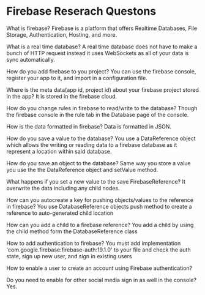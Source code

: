 # Firebase Reserach Questons

What is firebase? 
Firebase is a platform that offers Realtime Databases, File Storage, Authentication, Hosting, and more. 

What is a real time database?
A real time database does not have to make a bunch of HTTP request instead it uses WebSockets as all of your data is sync automatically.

How do you add firebase to you project?
You can use the firebase console, register your app to it, and import in a configuration file.

Where is the meta data(app id, project id) about your firebase project stored in the app?
It is stored in the firebase cloud.

How do you change rules in firebase to read/write to the database?
Though the firebase console in the rule tab in the Database page of the console.

How is the data formatted in firebase?
Data is formatted in JSON.

How do you save a value to the database?
You use a DataReference object which allows the writing or reading data to a firebase database as it represent a location within said database.

How do you save an object to the database?
Same way you store a value you use the the DataReference object and setValue method.

What happens if you set a new value to the save FirebaseReference?
It overwrite the data including any child nodes.

How can you autocreate a key for pushing objects/values to the reference in firebase?
You use DatabaseReference objects push method to create a reference to auto-generated child location

How can you add a child to a firebase reference?
You add a child by using the child method form the DatabaseReference class

How to add authentication to firebase?
You must add implementation 'com.google.firebase:firebase-auth:19.1.0' to your file and check the auth state, sign up new user, and sign in existing users

How to enable a user to create an account using Firebase authentication?

Do you need to enable for other social media sign in as well in the console?
Yes.
